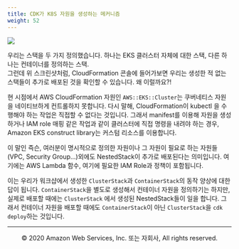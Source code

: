 ```yaml
---
title: CDK가 K8S 자원을 생성하는 메커니즘
weight: 52
---
```



![](/images/70-appendix/stacks.png)

우리는 스택을 두 가지 정의했습니다. 하나는 EKS 클러스터 자체에 대한 스택, 다른 하나는 컨테이너를 정의하는 스택.  
그런데 위 스크린샷처럼, CloudFormation 콘솔에 들어가보면 우리는 생성한 적 없는 스택들이 추가로 배포된 것을 확인할 수 있습니다. 왜 이럴까요?!

현 시점에서 AWS CloudFormation 자원인 `AWS::EKS::Cluster`는 쿠버네티스 자원을 네이티브하게 컨트롤하지 못합니다. 다시 말해, CloudFormation이 kubectl 을 수행해야 하는 작업은 직접할 수 없다는 것입니다. 그래서 manifest를 이용해 자원을 생성하거나 IAM role 매핑 같은 작업과 같이 클러스터에 직접 명령을 내려야 하는 경우, Amazon EKS construct library는 커스텀 리소스를 이용합니다.

이 말인 즉슨, 여러분이 명시적으로 정의한 자원이나 그 자원이 필요로 하는 자원들(VPC, Security Group...)외에도 NestedStack이 추가로 배포된다는 의미입니다. 여기에는 AWS Lambda 함수, 여기에 필요한 IAM Role과 정책이 포함됩니다. 

이는 우리가 워크샵에서 생성한 `ClusterStack`과 `ContainerStack`의 동작 양상에 대한 답이 됩니다. 
`ContainerStack`을 별도로 생성해서 컨테이너 자원을 정의하기는 하지만, 실제로 배포할 때에는 `ClusterStack` 에서 생성된 NestedStack들이 일을 합니다. 그래서 컨테이너 자원을 배포할 때에도 `ContainerStack`이 아닌 `ClusterStack`을 `cdk deploy`하는 것입니다.

---
<p align="center">
© 2020 Amazon Web Services, Inc. 또는 자회사, All rights reserved.
</p>
